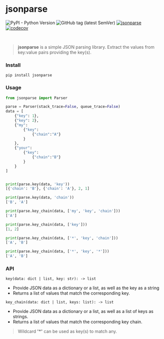 # jsonparse
![PyPI - Python Version](https://img.shields.io/pypi/pyversions/jsonparse)
![GitHub tag (latest SemVer)](https://img.shields.io/github/v/tag/ctomkow/jsonparse?label=version&sort=semver)
[![jsonparse](https://github.com/ctomkow/jsonparse/actions/workflows/jsonparse.yml/badge.svg)](https://github.com/ctomkow/jsonparse/actions/workflows/jsonparse.yml)
[![codecov](https://codecov.io/gh/ctomkow/jsonparse/branch/master/graph/badge.svg?token=affX7FZaFk)](https://codecov.io/gh/ctomkow/jsonparse)

</br>

> **jsonparse** is a simple JSON parsing library. Extract the values from key:value pairs providing the key(s).

### Install
```
pip install jsonparse
```

### Usage
```python
from jsonparse import Parser

parse = Parser(stack_trace=False, queue_trace=False)
data = [
    {"key": 1},
    {"key": 2},
    {"my": 
        {"key": 
            {"chain":"A"}
        }
    },
    {"your":
    	{"key":
    		{"chain":"B"}
    	}
    }
]


print(parse.key(data, 'key'))
[{'chain': 'B'}, {'chain': 'A'}, 2, 1]

print(parse.key(data, 'chain'))
['B', 'A']

print(parse.key_chain(data, ['my', 'key', 'chain']))
['A']

print(parse.key_chain(data, ['key']))
[1, 2]

print(parse.key_chain(data, ['*', 'key', 'chain']))
['A', 'B']

print(parse.key_chain(data, ['*', 'key', '*']))
['A', 'B']
```
### API
`key(data: dict | list, key: str): -> list`

- Provide JSON data as a dictionary or a list, as well as the key as a string
- Returns a list of values that match the corresponding key.

`key_chain(data: dict | list, keys: list): -> list`

- Provide JSON data as a dictionary or a list, as well as a list of keys as strings.
- Returns a list of values that match the corresponding key chain.

> Wildcard **'*'** can be used as key(s) to match any.
